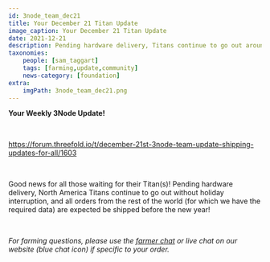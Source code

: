 ```yaml
---
id: 3node_team_dec21
title: Your December 21 Titan Update
image_caption: Your December 21 Titan Update
date: 2021-12-21
description: Pending hardware delivery, Titans continue to go out around the world.
taxonomies:
    people: [sam_taggart]
    tags: [farming,update,community]
    news-category: [foundation]
extra:
    imgPath: 3node_team_dec21.png
---
```


**Your Weekly 3Node Update!**

<br/>

https://forum.threefold.io/t/december-21st-3node-team-update-shipping-updates-for-all/1603

<br/>

Good news for all those waiting for their Titan(s)! Pending hardware delivery, North America Titans continue to go out without holiday interruption, and all orders from the rest of the world (for which we have the required data) are expected be shipped before the new year!

<br/>

*For farming questions, please use the [farmer chat](https://t.me/threefoldfarmers) or live chat on our website (blue chat icon) if specific to your order.*